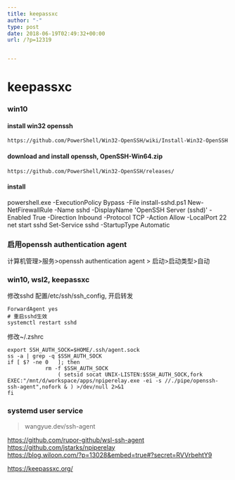 ```yaml
---
title: keepassxc
author: "-"
type: post
date: 2018-06-19T02:49:32+00:00
url: /?p=12319


---
```

# keepassxc
### win10
#### install win32 openssh
    https://github.com/PowerShell/Win32-OpenSSH/wiki/Install-Win32-OpenSSH
#### download and install openssh, OpenSSH-Win64.zip
    https://github.com/PowerShell/Win32-OpenSSH/releases/

#### install 
powershell.exe -ExecutionPolicy Bypass -File install-sshd.ps1
New-NetFirewallRule -Name sshd -DisplayName 'OpenSSH Server (sshd)' -Enabled True -Direction Inbound -Protocol TCP -Action Allow -LocalPort 22
net start sshd
Set-Service sshd -StartupType Automatic

### 启用openssh authentication agent
计算机管理>服务>openssh authentication agent > 启动>启动类型>自动 

### win10, wsl2, keepassxc
修改sshd 配置/etc/ssh/ssh_config, 开启转发

    ForwardAgent yes
    # 重启sshd生效
    systemctl restart sshd

修改~/.zshrc

    export SSH_AUTH_SOCK=$HOME/.ssh/agent.sock
    ss -a | grep -q $SSH_AUTH_SOCK
    if [ $? -ne 0   ]; then
                rm -f $SSH_AUTH_SOCK
                    ( setsid socat UNIX-LISTEN:$SSH_AUTH_SOCK,fork EXEC:"/mnt/d/workspace/apps/npiperelay.exe -ei -s //./pipe/openssh-ssh-agent",nofork & ) >/dev/null 2>&1
    fi


### systemd user service
>wangyue.dev/ssh-agent


https://github.com/rupor-github/wsl-ssh-agent
https://github.com/jstarks/npiperelay  
https://blog.wiloon.com/?p=13028&embed=true#?secret=RVVrbehtY9
  
https://keepassxc.org/
